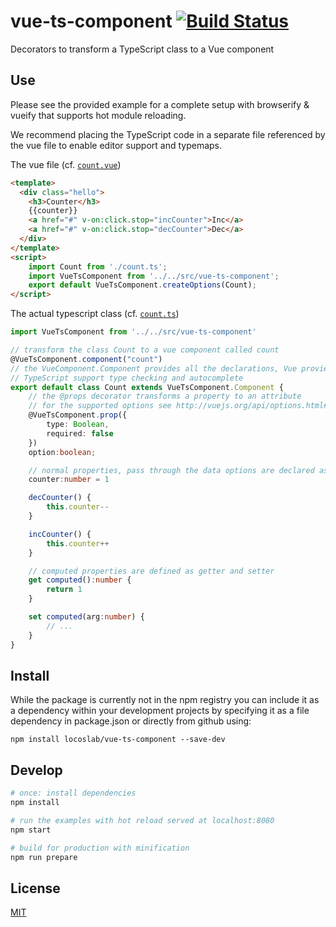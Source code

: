 # vue-ts-component [![Build Status](https://travis-ci.org/locoslab/vue-ts-component.svg?branch=master)](https://travis-ci.org/locoslab/vue-ts-component)
Decorators to transform a TypeScript class to a Vue component

## Use
Please see the provided example for a complete setup with browserify & vueify
that supports hot module reloading.

We recommend placing the TypeScript code in a separate file referenced by the
vue file to enable editor support and typemaps.

The vue file (cf. [`count.vue`](examples/count/count.vue))
```html
<template>
  <div class="hello">
    <h3>Counter</h3>
    {{counter}}
    <a href="#" v-on:click.stop="incCounter">Inc</a>
    <a href="#" v-on:click.stop="decCounter">Dec</a>
  </div>
</template>
<script>
    import Count from './count.ts';
    import VueTsComponent from '../../src/vue-ts-component';
    export default VueTsComponent.createOptions(Count);
</script>
```

The actual typescript class (cf. [`count.ts`](examples/count/count.ts))
```typescript
import VueTsComponent from '../../src/vue-ts-component'  

// transform the class Count to a vue component called count
@VueTsComponent.component("count")
// the VueComponent.Component provides all the declarations, Vue provieds to the component, the makes sure
// TypeScript support type checking and autocomplete
export default class Count extends VueTsComponent.Component {
    // the @props decorator transforms a property to an attribute
    // for the supported options see http://vuejs.org/api/options.html#props
    @VueTsComponent.prop({
        type: Boolean,  
        required: false
    })
    option:boolean;

    // normal properties, pass through the data options are declared as normal properties
    counter:number = 1

    decCounter() {
        this.counter--
    }

    incCounter() {
        this.counter++
    }

    // computed properties are defined as getter and setter
    get computed():number {
        return 1
    }

    set computed(arg:number) {
        // ...
    }
}
```

## Install
While the package is currently not in the npm registry you can include it as a dependency within your development projects by specifying it as a file dependency in package.json or directly from github using:

	npm install locoslab/vue-ts-component --save-dev

## Develop
``` bash
# once: install dependencies
npm install

# run the examples with hot reload served at localhost:8080
npm start

# build for production with minification
npm run prepare
```

## License

[MIT](http://opensource.org/licenses/MIT)
